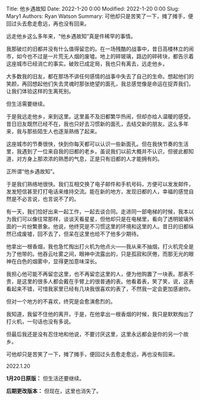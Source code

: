 Title: 他乡遇故知
Date: 2022-1-20 0:00
Modified: 2022-1-20 0:00
Slug: Mary1
Authors: Ryan Watson
Summary: 可他却只是苦笑了一下，摊了摊手，便回过头去愈走愈远，再也没有回来。

远走他乡这么多年来，“他乡遇故知”真是件稀罕的事情。

我那破烂的旧都并没有什么值得留恋的。在一场残酷的战事中，昔日高楼林立的闹市，如今也不过是一片荒无人烟的废墟。地上的碎玻璃，路边的碎砖块，都告示着这座城市已经消亡的事实。破败已成定局，我也只有离去，远走他乡。

大多数我的旧友，都在那场不讲任何感情的战事中失去了自己的生命。想起他们的笑颜，再回想起他们失去灵魂时那张绝望的面孔，我总感觉像是命运在捉弄我们，让我们体验这样的生离死别。

但生活需要继续。

于是我远走他乡，来到这里。这里虽不及旧都繁华热闹，但却亦给人温暖的感受。昔日旧友既然已经不在，我也只好去习惯新的面孔，去结交新的朋友。这么多年来，我与那些陌生人也逐渐熟络了起来。

这座城市的节奏很快，快到你每天都可以认识一些新面孔。但在我快节奏的生活里，我遇到了一位来自我的旧都的老乡。虽说我们以前大概并不认识，但彼此都知道，对方身上那浓浓的熟悉的气息，正是只有旧都的人才能拥有的。

正所谓“他乡遇故知”。

于是我们熟络地很快。我们互相交换了电子邮件和手机号码，方便可以发发邮件，发发短信甚至打打电话来维持交流。能在新的地方，发现旧都的人，幸福的感觉自然是不必言说，也言说不了的。

有一天，我们恰好出来一起工作，一起去谈合同。走进同一部电梯的时候，我本以为我们可以像往常那样，谈谈天看星星，但他却只是在电梯里，看向了透明玻璃外面的一片纷繁景象。他说，他终究是不习惯这里的环境和这里的人。昔日的旧都纵然已成废墟，回不去了，但呆在这里也给不了他多少期待。

他拿出一根香烟，我也急忙掏出打火机为他点火——我从来不抽烟，打火机完全是为了他带的。他吞云吐雾之间，眼神中流露出的，只是孤寂和厌倦，而那无光的眼神在白色的烟雾中，显得更加意味深长。

我担心他可能不再留恋这里，也不再留恋这里的人，便为他购置了一块表。那表不贵，是这里的很多人都会戴在手臂上的很普通的表。他看着表，笑了笑，说，这表看起来不错，可惜我家里已经有几块我很喜欢的表了，不然我一定会更加感谢你。

但对一个地方的不喜欢，终究是会愈演愈烈的。

我知道，我留不住他的离开。于是，在他拿出一根香烟的时候，我只是默默掏出了打火机，一句话也没有多说。

但最后我还是没有忍住地和他说，不要讨厌这里，这里永远都会是你的另一个故乡。

可他却只是苦笑了一下，摊了摊手，便回过头去愈走愈远，再也没有回来。

2022.1.20

**1月20日原版：**
但生活还要继续。

**后期更改版本：**
但现在，这里也消失了。